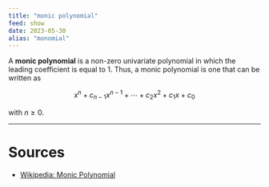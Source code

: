 ```yaml
---
title: "monic polynomial"
feed: show
date: 2023-05-30
alias: "monomial"
---
```


A __monic polynomial__ is a non-zero univariate polynomial in which the leading coefficient is equal to 1. Thus, a monic polynomial is one that can be written as

$$x^{n}+c_{n-1}x^{n-1}+\cdots +c_{2}x^{2}+c_{1}x+c_{0}$$

with $n \ge 0$.

---

# Sources
- [Wikipedia: Monic Polynomial](https://en.wikipedia.org/wiki/Monic_polynomial)
